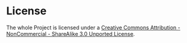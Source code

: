 # License

The whole Project is licensed under a [Creative Commons Attribution - NonCommercial - ShareAlike 3.0 Unported License](https://creativecommons.org/licenses/by-nc-sa/3.0/).
